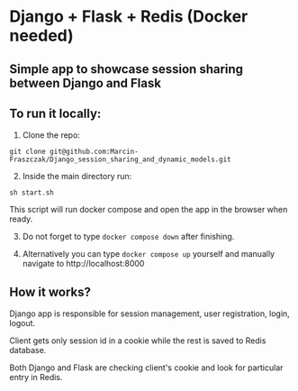 # Django + Flask + Redis (Docker needed)
## Simple app to showcase session sharing between Django and Flask

## To run it locally:
1) Clone the repo:

`git clone git@github.com:Marcin-Fraszczak/Django_session_sharing_and_dynamic_models.git`

2) Inside the main directory run:

`sh start.sh`

This script will run docker compose and open the app in the browser when ready.

3) Do not forget to type
`docker compose down`
after finishing.


4) Alternatively you can type `docker compose up` yourself and manually navigate to http://localhost:8000


## How it works?

Django app is responsible for session management, user registration, login, logout.

Client gets only session id in a cookie while the rest is saved to Redis database.

Both Django and Flask are checking client's cookie and look for particular entry in Redis.